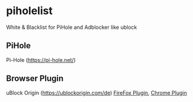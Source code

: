 # piholelist

White & Blacklist for PiHole and Adblocker like ublock

## PiHole
Pi-Hole (https://pi-hole.net/)

## Browser Plugin
uBlock Origin (https://ublockorigin.com/de) [FireFox Plugin](https://addons.mozilla.org/en-US/firefox/addon/ublock-origin/), [ Chrome Plugin](https://chrome.google.com/webstore/detail/ublock-origin/cjpalhdlnbpafiamejdnhcphjbkeiagm)

